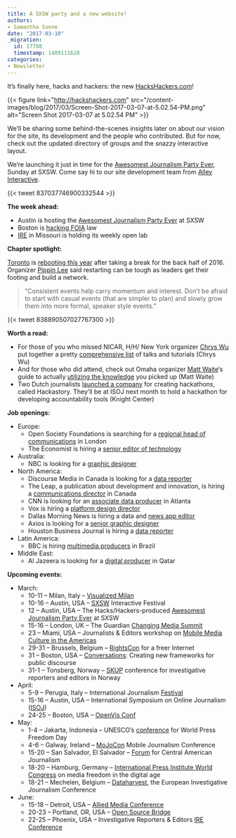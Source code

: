 ```yaml
---
title: A SXSW party and a new website!
authors:
- Samantha Sunne
date: "2017-03-10"
_migration:
  id: 17788
  timestamp: 1489111628
categories:
- Newsletter
---
```


It&#8217;s finally here, hacks and hackers: the new [HacksHackers.com][1]!

{{< figure link="http://hackshackers.com" src="/content-images/blog/2017/03/Screen-Shot-2017-03-07-at-5.02.54-PM.png" alt="Screen Shot 2017-03-07 at 5.02.54 PM" >}}

We&#8217;ll be sharing some behind-the-scenes insights later on about our vision for the site, its development and the people who contributed. But for now, check out the updated directory of groups and the snazzy interactive layout.

We&#8217;re launching it just in time for the [Awesomest Journalism Party Ever][2], Sunday at SXSW. Come say hi to our site development team from [Alley Interactive][43].

{{< tweet 837037746900332544 >}}

**The week ahead:**

  * Austin is hosting the [Awesomest Journalism Party Ever][2] at SXSW
  * Boston is [hacking FOIA][3] law
  * [IRE][4] in Missouri is holding its weekly open lab

**Chapter spotlight:**

[Toronto][5] is [rebooting this year][6] after taking a break for the back half of 2016. Organizer [Pippin Lee][7] said restarting can be tough as leaders get their footing and build a network.

> &#8220;Consistent events help carry momentum and interest. Don&#8217;t be afraid to start with casual events (that are simpler to plan) and slowly grow them into more formal, speaker style events.&#8221;

{{< tweet 838890507027767300 >}}

**Worth a read:**

  * For those of you who missed NICAR, H/H/ New York organizer [Chrys Wu][8] put together a pretty [comprehensive list][9] of talks and tutorials (Chrys Wu)
  * And for those who did attend, check out Omaha organizer [Matt Waite][10]&#8216;s guide to actually [utilizing the knowledge][10] you picked up (Matt Waite)
  * Two Dutch journalists [launched a company][11] for creating hackathons, called Hackastory. They&#8217;ll be at ISOJ next month to hold a hackathon for developing accountability tools (Knight Center)

**Job openings:**

  * Europe:
      * Open Society Foundations is searching for a [regional head of communications][12] in London
      * The Economist is hiring a [senior editor of technology][13]
  * Australia:
      * NBC is looking for a [graphic designer][14]
  * North America:
      * Discourse Media in Canada is looking for a [data reporter][15]
      * The Leap, a publication about development and innovation, is hiring a [communications director][16] in Canada
      * CNN is looking for an [associate data producer][17] in Atlanta
      * Vox is hiring a [platform design director][18]
      * Dallas Morning News is hiring a data and [news app editor][19]
      * Axios is looking for a [senior graphic designer][20]
      * Houston Business Journal is hiring a [data reporter][21]
  * Latin America:
      * BBC is hiring [multimedia producers][22] in Brazil
  * Middle East:
      * Al Jazeera is looking for a [digital producer][23] in Qatar

**Upcoming events:**

  * March:
      * 10-11 &#8211; Milan, Italy &#8211; [Visualized Milan][24]
      * 10-16 &#8211; Austin, USA &#8211; [SXSW][25] Interactive Festival
      * 12 &#8211; Austin, USA &#8211; The Hacks/Hackers-produced [Awesomest Journalism Party Ever][26] at SXSW
      * 15-16 &#8211; London, UK &#8211; The Guardian [Changing Media Summit][27]
      * 23 &#8211; Miami, USA &#8211; Journalists & Editors workshop on [Mobile Media Culture in the Americas][28]
      * 29-31 &#8211; Brussels, Belgium &#8211; [RightsCon][29] for a freer Internet
      * 31 &#8211; Boston, USA &#8211; [Conversations][30]: Creating new frameworks for public discourse
      * 31-1 &#8211; Tonsberg, Norway &#8211; [SKUP][31] conference for investigative reporters and editors in Norway
  * April:
      * 5-9 &#8211; Perugia, Italy &#8211; International Journalism [Festival][32]
      * 15-16 &#8211; Austin, USA &#8211; International Symposium on Online Journalism ([ISOJ][33])
      * 24-25 &#8211; Boston, USA &#8211; [OpenVis Conf][34]
  * May:
      * 1-4 &#8211; Jakarta, Indonesia &#8211; UNESCO&#8217;s [conference][35] for World Press Freedom Day
      * 4-6 &#8211; Galway, Ireland &#8211; [MoJoCon][36] Mobile Journalism Conference
      * 15-20 &#8211; San Salvador, El Salvador &#8211; [Forum][37] for Central American Journalism
      * 18-20 &#8211; Hamburg, Germany &#8211; [International Press Institute World Congress][38] on media freedom in the digital age
      * 18-21 &#8211; Mechelen, Belgium &#8211; [Dataharvest][39], the European Investigative Journalism Conference
  * June:
      * 15-18 &#8211; Detroit, USA &#8211; [Allied Media Conference][40]
      * 20-23 &#8211; Portland, OR, USA &#8211; [Open Source Bridge][41]
      * 22-25 &#8211; Phoenix, USA &#8211; Investigative Reporters & Editors [IRE Conference][42]

 [1]: http://hackshackers.com/
 [2]: https://theawesomest.journalismparty.com/ever/vii/
 [3]: https://www.meetup.com/hackshackersboston/events/238081964/
 [4]: http://www.meetup.com/hackshackersIRE/
 [5]: https://www.meetup.com/Hacks-Hackers-Toronto/
 [6]: https://www.meetup.com/Hacks-Hackers-Toronto/events/238081330/
 [7]: https://twitter.com/pippinlee
 [8]: http://blog.chryswu.com/about/
 [9]: http://blog.chryswu.com/2017/03/02/nicar17-slides-links-tutorials-nicar17/
 [10]: http://blog.mattwaite.com/post/78333096044/a-5-step-nicar-recovery-plan
 [11]: https://knightcenter.utexas.edu/blog/00-18088-isoj-2017-international-hackathon-will-develop-tools-accountability-journalism-improve
 [12]: https://journajobs.eu/jobs/regional-head-of-communications/
 [13]: http://www.gorkanajobs.co.uk//job/68690/the-economist-group-senior-editor-technology/
 [14]: http://www.gorkanajobs.co.uk/job/68701/hayu-graphic-designer/?deviceType=Desktop&TrackID=1
 [15]: http://discoursemedia.org/announcements/discourse-looking-data-reporter
 [16]: https://www.goodwork.ca/jobs/communications-strategy-job-in-canadian-non-profit-organization-38552
 [17]: https://www.turnerjobs.com/job/atlanta/associate-producer-data/1174/4136015?utm_source=jobalert&utm_medium=email&utm_campaign=TurnerBroadcasting_jobalert&utm_content=157065BR&ss=paid
 [18]: https://boards.greenhouse.io/voxmedia/jobs/617267?gh_jid=617267#.WL8XyhIrKfV
 [19]: https://ahbelo.mua.hrdepartment.com/hr/ats/Posting/view/486%27
 [20]: https://boards.greenhouse.io/axios/jobs/624057#.WMApDhLytE4
 [21]: http://talkingbiznews.com/biz-news-help-wanted/houston-business-journal-seeks-a-data-reporter/
 [22]: http://ijnet.org/en/opportunities/bbc-seeks-multimedia-journalists-brazil
 [23]: http://ijnet.org/en/opportunities/al-jazeera-seeks-producer-mena
 [24]: http://visualized.com/milan/
 [25]: https://www.sxsw.com/festivals/interactive/
 [26]: https://jenny8lee-dot-yamm-track.appspot.com/Redirect?ukey=1CBr760aABuqAP1GYtfaTaoGUvjLX5WOxl5x4FfGX8Fg-98809939&key=YAMMID-82376188&link=http%3A%2F%2Ftheawesomest.journalismparty.com%2Fever%2Fvii%2F
 [27]: https://www.theguardian.com/media-network/changing-media-summit?CMP=ema-1698
 [28]: http://info.splashthat.com/wf/click?upn=YF9ow9LI0kSD4J9739cH4q7zxJPkSVnqy5dauEqKGuGVOA0wLqIA4H0fyHYjlf3w_h3EYRiceYmcE2w0m2fAsUdvQn6qbOUOB2Sacjxu96Pv2tAzN6XeAzQlWQw5ursYMzK67nKgxYCHYFKKz4X6PkjF12LaT9uZJmINJ5gOsS-2FWdCsNSO4zgrYDKWhVtO2y4HnSayJwUeFMnrKuhrZ2fuMqSct-2BkD0Ez8kH8cZzq0l10VVAN9MVwZ5lcP2TzurtlayteHCZTYaJASmDCgWIreaiTYdjjTw5-2Bhll-2F-2FvFvZExsRpQPqOOcgkeEGbpoa4AqVen3V48nVvgMelH4BpfW5qpuBZ6D12gESy0WcS8e5hfuDTC0ZreiTZFfmenxUWV-2FJrQqJy290lJr0mo8D0WUPg-3D-3D
 [29]: https://www.rightscon.org/
 [30]: http://bit.ly/2lZyLYx
 [31]: https://skup2017aschedorg.sched.com/
 [32]: http://www.journalismfestival.com/
 [33]: https://online.journalism.utexas.edu/
 [34]: https://openvisconf.com/
 [35]: http://en.unesco.org/wpfd
 [36]: https://mojocon.rte.ie/
 [37]: http://forocap.elfaro.net/es/2016
 [38]: https://ipiwoco2017.sched.com/list/descriptions/
 [39]: http://journalismfund.eu/event/eijc-dataharvest-2017-mechelen
 [40]: https://www.alliedmedia.org/amc
 [41]: http://opensourcebridge.org/
 [42]: http://www.ire.org/conferences/ire2017/
 [43]: https://www.alleyinteractive.com/